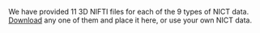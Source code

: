We have provided 11 3D NIFTI files for each of the 9 types of NICT data. [Download](https://seunic-my.sharepoint.cn/:f:/g/personal/220232198_seu_edu_cn/EoXbDCJ9XYBKhzx72KVfWWQBGeFWqbIzT0MJWUXYOSB1Ag?e=I7Xh0f)   any one of them and place it here, or use your own NICT data.